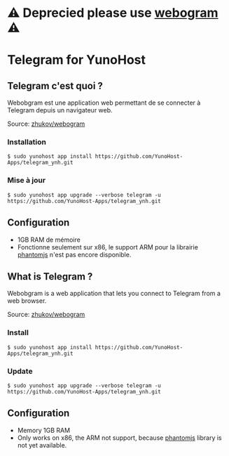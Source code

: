 # :warning: Deprecied please use [webogram](https://github.com/YunoHost-Apps/webogram_ynh/) :warning:

# Telegram for YunoHost

## Telegram c'est quoi ?

Webobgram est une application web permettant de se connecter à Telegram depuis un navigateur web. 

Source: [zhukov/webogram](https://github.com/zhukov/webogram)

### Installation

`$ sudo yunohost app install https://github.com/YunoHost-Apps/telegram_ynh.git`

### Mise à jour

`$ sudo yunohost app upgrade --verbose telegram -u https://github.com/YunoHost-Apps/telegram_ynh.git`

## Configuration

- 1GB RAM de mémoire
- Fonctionne seulement sur x86, le support ARM pour la librairie [phantomjs](https://github.com/Medium/phantomjs/issues/658) n'est pas encore disponible.


## What is Telegram ?

Webobgram is a web application that lets you connect to Telegram from a web browser.

Source: [zhukov/webogram](https://github.com/zhukov/webogram)

### Install

`$ sudo yunohost app install https://github.com/YunoHost-Apps/telegram_ynh.git`

### Update

`$ sudo yunohost app upgrade --verbose telegram -u https://github.com/YunoHost-Apps/telegram_ynh.git`

## Configuration

- Memory 1GB RAM
- Only works on x86, the ARM not support, because [phantomjs](https://github.com/Medium/phantomjs/issues/658) library is not yet available.